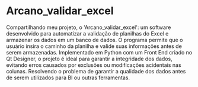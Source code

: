 # Arcano_validar_excel
Compartilhando meu projeto, o 'Arcano_validar_excel': um software desenvolvido para automatizar a validação de planilhas do Excel e armazenar os dados em um banco de dados. O programa permite que o usuário insira o caminho da planilha e valide suas informações antes de serem armazenadas. Implementado em Python com um Front End criado no Qt Designer, o projeto é ideal para garantir a integridade dos dados, evitando erros causados por exclusões ou modificações acidentais nas colunas. Resolvendo o problema de garantir a qualidade dos dados antes de serem utilizados para BI ou outras ferramentas.
